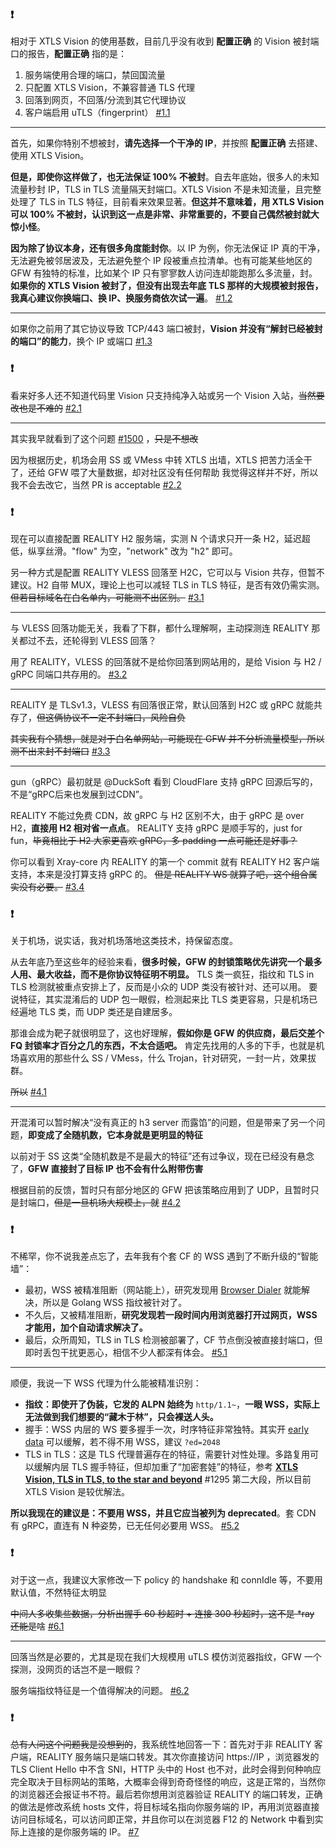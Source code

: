 ### :exclamation:

相对于 XTLS Vision 的使用基数，目前几乎没有收到 **配置正确** 的 Vision 被封端口的报告，**配置正确** 指的是：

1. 服务端使用合理的端口，禁回国流量
2. 只配置 XTLS Vision，不兼容普通 TLS 代理
3. 回落到网页，不回落/分流到其它代理协议
4. 客户端启用 uTLS（fingerprint） [#1.1](https://github.com/XTLS/Xray-core/issues/1544#issuecomment-1399194727)

---

首先，如果你特别不想被封，**请先选择一个干净的 IP**，并按照 **配置正确** 去搭建、使用 XTLS Vision。

**但是，即使你这样做了，也无法保证 100% 不被封**。自去年底始，很多人的未知流量秒封 IP，TLS in TLS 流量隔天封端口。XTLS Vision 不是未知流量，且完整处理了 TLS in TLS 特征，目前看来效果显著。**但这并不意味着，用 XTLS Vision 可以 100% 不被封，认识到这一点是非常、非常重要的，不要自己偶然被封就大惊小怪**。

**因为除了协议本身，还有很多角度能封你**。以 IP 为例，你无法保证 IP 真的干净，无法避免被邻居波及，无法避免整个 IP 段被重点拉清单。也有可能某些地区的 GFW 有独特的标准，比如某个 IP 只有寥寥数人访问连却能跑那么多流量，封。**如果你的 XTLS Vision 被封了，但没有出现去年底 TLS 那样的大规模被封报告，我真心建议你换端口、换 IP、换服务商依次试一遍**。 [#1.2](https://github.com/XTLS/Xray-core/issues/1544#issuecomment-1402118517)

---

如果你之前用了其它协议导致 TCP/443 端口被封，**Vision 并没有“解封已经被封的端口”的能力**，换个 IP 或端口 [#1.3](https://github.com/XTLS/Xray-core/issues/1670#issuecomment-1436240888)

### :exclamation:

看来好多人还不知道代码里 Vision 只支持纯净入站或另一个 Vision 入站，~~当然要改也是不难的~~ [#2.1](https://github.com/XTLS/Xray-core/issues/1612#issuecomment-1418829266)

---
  
其实我早就看到了这个问题 [#1500](https://github.com/XTLS/Xray-core/issues/1500) ，~~只是不想改~~

因为根据历史，机场会用 SS 或 VMess 中转 XTLS 出墙，XTLS 把苦力活全干了，还给 GFW 喂了大量数据，却对社区没有任何帮助
我觉得这样并不好，所以我不会去改它，当然 PR is acceptable [#2.2](https://github.com/XTLS/Xray-core/issues/1612#issuecomment-1418880212)

### :exclamation:

现在可以直接配置 REALITY H2 服务端，实测 N 个请求只开一条 H2，延迟超低，纵享丝滑。"flow" 为空，"network" 改为 "h2" 即可。

另一种方式是配置 REALITY VLESS 回落至 H2C，它可以与 Vision 共存，但暂不建议。H2 自带 MUX，理论上也可以减轻 TLS in TLS 特征，是否有效仍需实测。~~但若目标域名在白名单内，可能测不出区别。~~ [#3.1](https://t.me/projectXtls/57)

---

与 VLESS 回落功能无关，我看了下群，都什么理解啊，主动探测连 REALITY 那关都过不去，还轮得到 VLESS 回落？

用了 REALITY，VLESS 的回落就不是给你回落到网站用的，是给 Vision 与 H2 / gRPC 同端口共存用的。 [#3.2](https://github.com/XTLS/Xray-core/issues/1769#issuecomment-1464820362)

---

REALITY 是 TLSv1.3，VLESS 有回落很正常，默认回落到 H2C 或 gRPC 就能共存了，~~但这俩协议不一定不封端口，风险自负~~

~~其实我有个猜想，就是对于白名单网站，可能现在 GFW 并不分析流量模型，所以测不出来封不封端口~~ [#3.3](https://github.com/XTLS/Xray-core/issues/1769#issuecomment-1464821647)

---

gun（gRPC）最初就是 @DuckSoft 看到 CloudFlare 支持 gRPC 回源后写的，不是“gRPC后来也发展到过CDN”。

REALITY 不能过免费 CDN，故 gRPC 与 H2 区别不大，由于 gRPC 是 over H2，**直接用 H2 相对省一点点**。
REALITY 支持 gRPC 是顺手写的，just for fun，~~毕竟相比于 H2 大家更喜欢 gRPC，多 padding 一点可能还是好事？~~

你可以看到 Xray-core 内 REALITY 的第一个 commit 就有 REALITY H2 客户端支持，本来是没打算支持 gRPC 的。
~~但是 REALITY WS 就算了吧，这个组合属实没有必要。~~ [#3.4](https://github.com/XTLS/Xray-core/discussions/1719#discussioncomment-5138312)

### :exclamation:

关于机场，说实话，我对机场落地这类技术，持保留态度。

从去年底乃至这些年的经验来看，**很多时候，GFW 的封锁策略优先讲究一个最多人用、最大收益，而不是你协议特征明不明显。**
TLS 类一疯狂，指纹和 TLS in TLS 检测就被重点安排上了，反而是小众的 UDP 类没有被针对、还可以用。
要说特征，其实混淆后的 UDP 包一眼假，检测起来比 TLS 类更容易，只是机场已经遍地 TLS 类，而 UDP 类还是自建居多。

那谁会成为靶子就很明显了，这也好理解，**假如你是 GFW 的供应商，最后交差个 FQ 封锁率才百分之几的东西，不太合适吧。**
肯定先找用的人多的下手，也就是机场喜欢用的那些什么 SS / VMess，什么 Trojan，针对研究，一封一片，效果拔群。

~~所以~~ [#4.1](https://github.com/XTLS/Xray-core/issues/1767#issuecomment-1464882669)

---

开混淆可以暂时解决“没有真正的 h3 server 而露馅”的问题，但是带来了另一个问题，**即变成了全随机数，它本身就是更明显的特征**

以前对于 SS 这类“全随机数是不是最大的特征”还有过争议，现在已经没有悬念了，**GFW 直接封了目标 IP 也不会有什么附带伤害**

根据目前的反馈，暂时只有部分地区的 GFW 把该策略应用到了 UDP，且暂时只是封端口，~~但是一旦机场大规模上，就~~ [#4.2](https://github.com/XTLS/Xray-core/issues/1767#issuecomment-1465101806)

### :exclamation:

不稀罕，你不说我差点忘了，去年我有个套 CF 的 WSS 遇到了不断升级的“智能墙”：

- 最初，WSS 被精准阻断（网站能上），研究发现用 [Browser Dialer](https://github.com/XTLS/Xray-core/pull/421) 就能解决，所以是 Golang WSS 指纹被针对了。
- 不久后，又被精准阻断，**研究发现若一段时间内用浏览器打开过网页，WSS 才能用，加个自动请求解决了。**
- 最后，众所周知，TLS in TLS 检测被部署了，CF 节点倒没被直接封端口，但即时丢包干扰更恶心，相信不少人都深有体会。 [#5.1](https://github.com/XTLS/Xray-core/issues/1750#issuecomment-1459340564)

---

顺便，我说一下 WSS 代理为什么能被精准识别：

- **指纹：即使开了伪装，它发的 ALPN 始终为** `http/1.1~`，**一眼 WSS，实际上无法做到我们想要的“藏木于林”，只会裸送人头。**
- 握手：WSS 内层的 WS 要多握手一次，时序特征非常独特。其实开 [early data](https://github.com/XTLS/Xray-core/pull/375) 可以缓解，若不得不用 WSS，建议 `?ed=2048`
- TLS in TLS：这是 TLS 代理普遍存在的特征，需要针对性处理。多路复用可以缓解内层 TLS 握手特征，但却加重了“加密套娃”的特征，参考 [**XTLS Vision, TLS in TLS, to the star and beyond**](https://github.com/XTLS/Xray-core/discussions/1295) #1295 第二大段，所以目前 XTLS Vision 是较优解法。

**所以我现在的建议是：不要用 WSS，并且它应当被列为 deprecated**。套 CDN 有 gRPC，直连有 N 种姿势，已无任何必要用 WSS。 [#5.2](https://github.com/XTLS/Xray-core/issues/1750#issuecomment-1459469821)

### :exclamation:

对于这一点，我建议大家修改一下 policy 的 handshake 和 connIdle 等，不要用默认值，不然特征太明显

~~中间人多收集些数据，分析出握手 60 秒超时 + 连接 300 秒超时，这不是 *ray 还能是~~啥 [#6.1](https://github.com/XTLS/Xray-core/issues/1511#issuecomment-1376887076)

---

回落当然是必要的，尤其是现在我们大规模用 uTLS 模仿浏览器指纹，GFW 一个探测，没网页的话岂不是一眼假？

服务端指纹特征是一个值得解决的问题。 [#6.2](https://github.com/XTLS/Xray-core/issues/1511#issuecomment-1382042986)

### :exclamation:

~~总有人问这个问题我是没想到的~~，我系统性地回答一下：首先对于非 REALITY 客户端，REALITY 服务端只是端口转发。其次你直接访问 https://IP ，浏览器发的 TLS Client Hello 中不含 SNI，HTTP 头中的 Host 也不对，此时会得到何种响应完全取决于目标网站的策略，大概率会得到奇奇怪怪的响应，这是正常的，当然你的浏览器还会报证书不符。最后若你想用浏览器验证 REALITY 的端口转发，正确的做法是修改系统 hosts 文件，将目标域名指向你服务端的 IP，再用浏览器直接访问目标域名，可以访问即正常，并且你可以在浏览器 F12 的 Network 中看到实际上连接的是你服务端的 IP。 [#7](https://github.com/XTLS/Xray-core/discussions/1800#discussioncomment-5321705)
